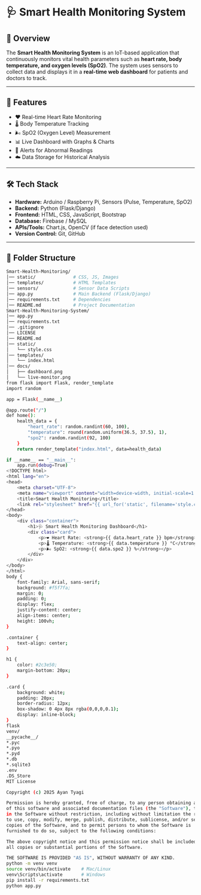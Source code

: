 # 🩺 Smart Health Monitoring System  

## 📌 Overview  
The **Smart Health Monitoring System** is an IoT-based application that continuously monitors vital health parameters such as **heart rate, body temperature, and oxygen levels (SpO2)**. The system uses sensors to collect data and displays it in a **real-time web dashboard** for patients and doctors to track.  

---

## 🎯 Features  
- ❤️ Real-time Heart Rate Monitoring  
- 🌡️ Body Temperature Tracking  
- 🌬️ SpO2 (Oxygen Level) Measurement  
- 📊 Live Dashboard with Graphs & Charts  
- 🔔 Alerts for Abnormal Readings  
- ☁️ Data Storage for Historical Analysis  

---

## 🛠️ Tech Stack  
- **Hardware:** Arduino / Raspberry Pi, Sensors (Pulse, Temperature, SpO2)  
- **Backend:** Python (Flask/Django)  
- **Frontend:** HTML, CSS, JavaScript, Bootstrap  
- **Database:** Firebase / MySQL  
- **APIs/Tools:** Chart.js, OpenCV (if face detection used)  
- **Version Control:** Git, GitHub  

---

## 📂 Folder Structure  
```bash
Smart-Health-Monitoring/
│── static/              # CSS, JS, Images
│── templates/           # HTML Templates
│── sensors/             # Sensor Data Scripts
│── app.py               # Main Backend (Flask/Django)
│── requirements.txt     # Dependencies
│── README.md            # Project Documentation
Smart-Health-Monitoring-System/
│── app.py
│── requirements.txt
│── .gitignore
│── LICENSE
│── README.md
│── static/
│   └── style.css
│── templates/
│   └── index.html
│── docs/
│   ├── dashboard.png
│   └── live-monitor.png
from flask import Flask, render_template
import random

app = Flask(__name__)

@app.route("/")
def home():
    health_data = {
        "heart_rate": random.randint(60, 100),
        "temperature": round(random.uniform(36.5, 37.5), 1),
        "spo2": random.randint(92, 100)
    }
    return render_template("index.html", data=health_data)

if __name__ == "__main__":
    app.run(debug=True)
<!DOCTYPE html>
<html lang="en">
<head>
    <meta charset="UTF-8">
    <meta name="viewport" content="width=device-width, initial-scale=1.0">
    <title>Smart Health Monitoring</title>
    <link rel="stylesheet" href="{{ url_for('static', filename='style.css') }}">
</head>
<body>
    <div class="container">
        <h1>🩺 Smart Health Monitoring Dashboard</h1>
        <div class="card">
            <p>❤️ Heart Rate: <strong>{{ data.heart_rate }} bpm</strong></p>
            <p>🌡️ Temperature: <strong>{{ data.temperature }} °C</strong></p>
            <p>🌬️ SpO2: <strong>{{ data.spo2 }} %</strong></p>
        </div>
    </div>
</body>
</html>
body {
    font-family: Arial, sans-serif;
    background: #f5f7fa;
    margin: 0;
    padding: 0;
    display: flex;
    justify-content: center;
    align-items: center;
    height: 100vh;
}

.container {
    text-align: center;
}

h1 {
    color: #2c3e50;
    margin-bottom: 20px;
}

.card {
    background: white;
    padding: 20px;
    border-radius: 12px;
    box-shadow: 0 4px 8px rgba(0,0,0,0.1);
    display: inline-block;
}
flask
venv/
__pycache__/
*.pyc
*.pyo
*.pyd
*.db
*.sqlite3
.env
.DS_Store
MIT License

Copyright (c) 2025 Ayan Tyagi

Permission is hereby granted, free of charge, to any person obtaining a copy
of this software and associated documentation files (the "Software"), to deal
in the Software without restriction, including without limitation the rights
to use, copy, modify, merge, publish, distribute, sublicense, and/or sell
copies of the Software, and to permit persons to whom the Software is
furnished to do so, subject to the following conditions:

The above copyright notice and this permission notice shall be included in
all copies or substantial portions of the Software.

THE SOFTWARE IS PROVIDED "AS IS", WITHOUT WARRANTY OF ANY KIND.
python -m venv venv
source venv/bin/activate    # Mac/Linux
venv\Scripts\activate       # Windows
pip install -r requirements.txt
python app.py

